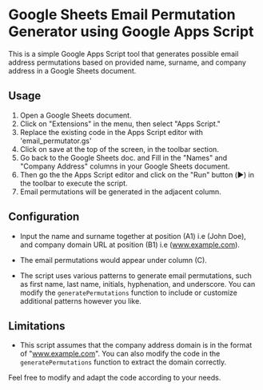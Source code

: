 # Google Sheets Email Permutation Generator using Google Apps Script

This is a simple Google Apps Script tool that generates possible email address permutations based on provided name, surname, and company address in a Google Sheets document.

## Usage

1. Open a Google Sheets document.
2. Click on "Extensions" in the menu, then select "Apps Script."
3. Replace the existing code in the Apps Script editor with 'email_permutator.gs'
4. Click on save at the top of the screen, in the toolbar section.
5. Go back to the Google Sheets doc. and Fill in the "Names" and "Company Address" columns in your Google Sheets document.
6. Then go the the Apps Script editor and click on the "Run" button (▶️) in the toolbar to execute the script.
7. Email permutations will be generated in the adjacent column.

## Configuration


- Input the name and surname together at position (A1) i.e (John Doe), and company domain URL at position (B1) i.e (www.example.com). 
- The email permutations would appear under column (C).

- The script uses various patterns to generate email permutations, such as first name, last name, initials, hyphenation, and underscore. You can modify the `generatePermutations` function to include or customize additional patterns however you like.


## Limitations

- This script assumes that the company address domain is in the format of "www.example.com". You can also modify the code in the `generatePermutations` function to extract the domain correctly.


Feel free to modify and adapt the code according to your needs.

